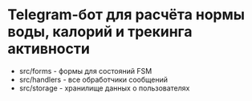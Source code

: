 # Telegram-бот для расчёта нормы воды, калорий и трекинга активности

* src/forms - формы для состояний FSM
* src/handlers - все обработчики сообщений
* src/storage - хранилище данных о пользователях

